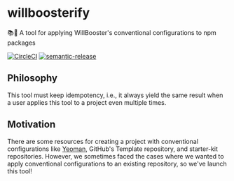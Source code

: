 # willboosterify

:books::rocket: A tool for applying WillBooster's conventional configurations to npm packages

[![CircleCI](https://circleci.com/gh/WillBooster/willboosterify.svg?style=svg&circle-token=65b7bffdfe09f876e6a469a55212e34996b4f86e)](https://circleci.com/gh/WillBooster/willboosterify)
[![semantic-release](https://img.shields.io/badge/%20%20%F0%9F%93%A6%F0%9F%9A%80-semantic--release-e10079.svg)](https://github.com/semantic-release/semantic-release)

## Philosophy

This tool must keep idempotency, i.e., it always yield the same result when a user applies this tool to a project even multiple times.

## Motivation

There are some resources for creating a project with conventional configurations like [Yeoman](https://yeoman.io/), GitHub's Template repository, and starter-kit repositories.
However, we sometimes faced the cases where we wanted to apply conventional configurations to an existing repository, so we've launch this tool!
